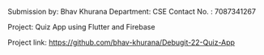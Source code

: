 Submission by: Bhav Khurana
Department: CSE
Contact No. : 7087341267

Project: Quiz App using Flutter and Firebase

Project link: https://github.com/bhav-khurana/Debugit-22-Quiz-App
